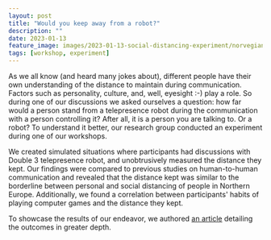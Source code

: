 ```yaml
---
layout: post
title: "Would you keep away from a robot?"
description: ""
date: 2023-01-13
feature_image: images/2023-01-13-social-distancing-experiment/norvegian-bus-stop.jpg
tags: [workshop, experiment]
---
```


As we all know (and heard many jokes about), different people have their own understanding of the distance to maintain during communication. Factors such as personality, culture, and, well, eyesight :-) play a role. So during one of our discussions we asked ourselves a question: how far would a person stand from a telepresence robot during the communication with a person controlling it? After all, it is a person you are talking to. Or a robot? To understand it better, our research group conducted an experiment during one of our workshops.

<!--more-->

 We created simulated situations where participants had discussions with Double 3 telepresence robot, and unobtrusively measured the distance they kept. Our findings were compared to previous studies on human-to-human communication and revealed that the distance kept was similar to the borderline between personal and social distancing of people in Northern Europe. Additionally, we found a correlation between participants' habits of playing computer games and the distance they kept.

To showcase the results of our endeavor, we authored [an article](https://www.frontiersin.org/articles/10.3389/feduc.2022.1046461/full) detailing the outcomes in greater depth.